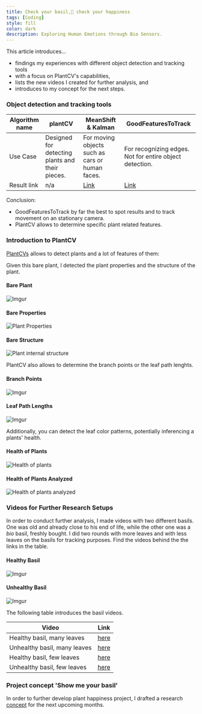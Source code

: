 ```yaml
---
title: Check your basil, check your happiness
tags: [Coding]
style: fill
color: dark
description: Exploring Human Emotions through Bio Sensors.
---
```


This article introduces...
- findings my experiences with different object detection and tracking tools
- with a focus on PlantCV's capabilities,
- lists the new videos I created for further analysis, and
- introduces to my concept for the next steps.

### Object detection and tracking tools

Algorithm name | plantCV | MeanShift & Kalman | GoodFeaturesToTrack
---|---|---|---
Use Case|Designed for detecting plants and their pieces.|For moving objects such as cars or human faces.|For recognizing edges. Not for entire object detection.
Result link|n/a|[Link](https://youtu.be/jEMJBbI2GJI)|[Link](https://youtu.be/A84SOP-tgoY)

Conclusion:
- GoodFeaturesToTrack by far the best to spot results and to track movement on an stationary camera.
- PlantCV allows to determine specific plant related features.

### Introduction to PlantCV

[PlantCVs](https://plantcv.readthedocs.io/en) allows to detect plants and a lot of features of them:

Given this bare plant, I detected the plant properties and the structure of the plant.

#### Bare Plant
![Imgur](https://i.imgur.com/HmnyCEum.jpg)
#### Bare Properties
![Plant Properties](https://i.imgur.com/WEXUOST.png)
#### Bare Structure
![Plant internal structure](https://i.imgur.com/rTEXjEP.png)

PlantCV also allows to determine the branch points or the leaf path lenghts.
#### Branch Points
![Imgur](https://i.imgur.com/qyRRk2J.png)
#### Leaf Path Lengths
![Imgur](https://i.imgur.com/WYTTm00.png)

Additionally, you can detect the leaf color patterns, potentially inferencing a plants' health.
#### Health of Plants
![Health of plants](https://i.imgur.com/2USSkdS.png)
#### Health of Plants Analyzed
![Health of plants analyzed](https://i.imgur.com/ex6Tdz2.png)

### Videos for Further Research Setups

In order to conduct further analysis, I made videos with two different basils. One was old and already close to his end of life, while the other one was a *bio* basil, freshly bought. I did two rounds with more leaves and with less leaves on the basils for tracking purposes. Find the videos behind the the links in the table.

#### Healthy Basil
![Imgur](https://i.imgur.com/Vm4adepm.jpg)
#### Unhealthy Basil
![Imgur](https://i.imgur.com/fWhXr1Xm.jpg)

The following table introduces the basil videos.

Video|Link
---|---
Healthy basil, many leaves|[here]()
Unhealthy basil, many leaves|[here]()
Healthy basil, few leaves|[here]()
Unhealthy basil, few leaves|[here]()

### Project concept 'Show me your basil'

In order to further develop plant happiness project, I drafted a research [concept](https://drive.google.com/file/d/1FjNXeMPaLJNyggLKS7OI0_XcHgBqT_vz/view?usp=sharing) for the next upcoming months.
